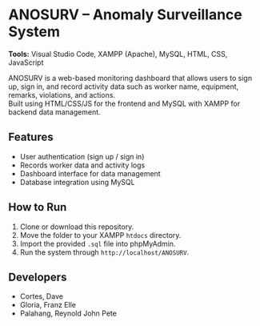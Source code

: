 # ANOSURV – Anomaly Surveillance System

**Tools:** Visual Studio Code, XAMPP (Apache), MySQL, HTML, CSS, JavaScript  

ANOSURV is a web-based monitoring dashboard that allows users to sign up, sign in, and record activity data such as worker name, equipment, remarks, violations, and actions.  
Built using HTML/CSS/JS for the frontend and MySQL with XAMPP for backend data management.

## Features
- User authentication (sign up / sign in)
- Records worker data and activity logs
- Dashboard interface for data management
- Database integration using MySQL

## How to Run
1. Clone or download this repository.
2. Move the folder to your XAMPP `htdocs` directory.
3. Import the provided `.sql` file into phpMyAdmin.
4. Run the system through `http://localhost/ANOSURV`.

## Developers
- Cortes, Dave 
- Gloria, Franz Elle
- Palahang, Reynold John Pete
